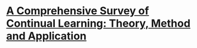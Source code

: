 # [A Comprehensive Survey of Continual Learning: Theory, Method and Application](https://arxiv.org/abs/2302.00487)
